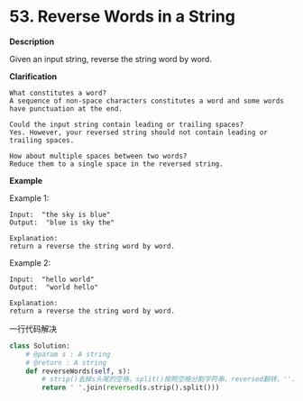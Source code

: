 # 53. Reverse Words in a String

**Description**

Given an input string, reverse the string word by word.

**Clarification**

```
What constitutes a word?
A sequence of non-space characters constitutes a word and some words have punctuation at the end.

Could the input string contain leading or trailing spaces?
Yes. However, your reversed string should not contain leading or trailing spaces.

How about multiple spaces between two words?
Reduce them to a single space in the reversed string.
```

**Example**

Example 1:

```
Input:  "the sky is blue"
Output:  "blue is sky the"

Explanation: 
return a reverse the string word by word.
```

Example 2:

```
Input:  "hello world"
Output:  "world hello"

Explanation: 
return a reverse the string word by word.
```



一行代码解决

```python
class Solution:
    # @param s : A string
    # @return : A string
    def reverseWords(self, s):
        # strip()去掉s头尾的空格，split()按照空格分割字符串，reversed翻转，''.join按照空格连接字符串
        return ' '.join(reversed(s.strip().split()))
```
